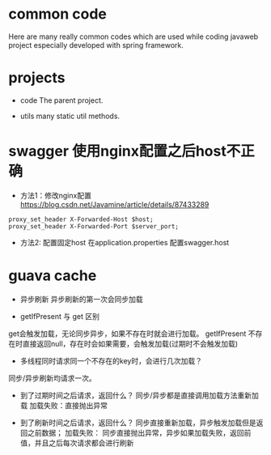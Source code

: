 # common code 
Here are many really common codes which are used while coding javaweb project especially developed with spring framework.

# projects
- code 
The parent project.

- utils
many static util methods.

# swagger 使用nginx配置之后host不正确
- 方法1：修改nginx配置
https://blog.csdn.net/Javamine/article/details/87433289
```text
proxy_set_header X-Forwarded-Host $host;
proxy_set_header X-Forwarded-Port $server_port;
```

- 方法2: 配置固定host
在application.properties 配置swagger.host

# guava cache
- 异步刷新
异步刷新的第一次会同步加载

- getIfPresent 与 get 区别

get会触发加载，无论同步异步，如果不存在时就会进行加载。
getIfPresent 不存在时直接返回null，存在时会如果需要，会触发加载(过期时不会触发加载)

- 多线程同时请求同一个不存在的key时，会进行几次加载？

同步/异步刷新均请求一次。

- 到了过期时间之后请求，返回什么？
同步/异步都是直接调用加载方法重新加载
加载失败：直接抛出异常

- 到了刷新时间之后请求，返回什么？
同步直接重新加载，异步触发加载但是返回之前数据；
加载失败：
同步直接抛出异常，异步如果加载失败，返回前值，并且之后每次请求都会进行刷新